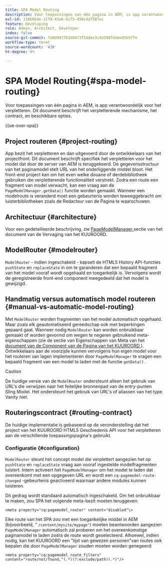 ```yaml
---
title: SPA Model Routing
description: Voor toepassingen van één pagina in AEM, is app verantwoordelijk voor het verpletteren. Dit document beschrijft het verpletterende mechanisme, het contract, en beschikbare opties.
exl-id: 1186b64e-11f8-43a6-bc75-450c4d7587ec
feature: Developing
role: Admin, Architect, Developer
index: false
source-git-commit: 7a9d947761b0473f5ddac3c4d19dfe5bed5b97fe
workflow-type: tm+mt
source-wordcount: '438'
ht-degree: 0%

---
```



# SPA Model Routing{#spa-model-routing}

Voor toepassingen van één pagina in AEM, is app verantwoordelijk voor het verpletteren. Dit document beschrijft het verpletterende mechanisme, het contract, en beschikbare opties.

{{ue-over-spa}}

## Project routeren {#project-routing}

App bezit het verpletteren en dan uitgevoerd door de ontwikkelaars van het projectfront. Dit document beschrijft specifiek het verpletteren voor het model dat door de server van AEM is teruggekeerd. De gegevensstructuur van het paginamodel stelt URL van het onderliggende middel bloot. Het front-end project kan om het even welke douane of derdebibliotheek gebruiken die verpletterende functionaliteit verstrekt. Zodra een route een fragment van model verwacht, kan een vraag aan de `PageModelManager.getData()` functie worden gemaakt. Wanneer een modelroute is veranderd moet een gebeurtenis worden teweeggebracht om luisterbibliotheken zoals de Redacteur van de Pagina te waarschuwen.

## Architectuur {#architecture}

Voor een gedetailleerde beschrijving, zie [ PageModelManager ](blueprint.md#pagemodelmanager) sectie van het document van de Vervaging van het KUUROORD.

## ModelRouter {#modelrouter}

`ModelRouter` - indien ingeschakeld - kapselt de HTML5 History API-functies `pushState` en `replaceState` in om te garanderen dat een bepaald fragment van het model vooraf wordt opgehaald en toegankelijk is. Vervolgens wordt de geregistreerde front-end component meegedeeld dat het model is gewijzigd.

## Handmatig versus automatisch model routeren {#manual-vs-automatic-model-routing}

Met `ModelRouter` worden fragmenten van het model automatisch opgehaald. Maar zoals elk geautomatiseerd gereedschap ook met beperkingen gepaard gaat. Wanneer nodig `ModelRouter` kan worden onbruikbaar gemaakt of worden gevormd om wegen te negeren gebruikend meta-eigenschappen (zie de sectie van Eigenschappen van Meta van het [ document van de Component van de Pagina van het KUUROORD ](page-component.md)). Ontwikkelaars aan de voorzijde kunnen vervolgens hun eigen model voor het routeren van lagen implementeren door `PageModelManager` te vragen een bepaald fragment van een model te laden met de functie `getData()` .

>[!CAUTION]
>
>De huidige versie van de `ModelRouter` ondersteunt alleen het gebruik van URL&#39;s die verwijzen naar het feitelijke bronnenpad van de entry-punten Sling Model. Het ondersteunt het gebruik van URL&#39;s of aliassen van het type Vanity niet.

## Routeringscontract {#routing-contract}

De huidige implementatie is gebaseerd op de veronderstelling dat het project van het KUUROORD HTML5 Geschiedenis API voor het verpletteren aan de verschillende toepassingspagina&#39;s gebruikt.

### Configuratie {#configuration}

`ModelRouter` steunt het concept model die verplettert aangezien het op `pushState` en `replaceState` vraag aan vooraf ingestelde modelfragmenten luistert. Intern activeert het `PageModelManager` om het model te laden dat overeenkomt met een opgegeven URL en wordt een `cq-pagemodel-route-changed` -gebeurtenis geactiveerd waarnaar andere modules kunnen luisteren.

Dit gedrag wordt standaard automatisch ingeschakeld. Om het onbruikbaar te maken, zou SPA het volgende meta-bezit moeten teruggeven:

```
<meta property="cq:pagemodel_router" content="disabled"\>
```

Elke route van het SPA zou met een toegankelijke middel in AEM (bijvoorbeeld, &quot; `/content/mysite/mypage"`) moeten beantwoorden aangezien `PageModelManager` automatisch zal proberen om het overeenkomstige paginamodel te laden zodra de route wordt geselecteerd. Alhoewel, indien nodig, kan het KUUROORD een &quot;lijst van gewezen personen&quot;van routes ook bepalen die door `PageModelManager` zouden moeten worden genegeerd:

```
<meta property="cq:pagemodel_route_filters" content="route/not/found,^(.*)(?:exclude/path)(.*)"/>
```
